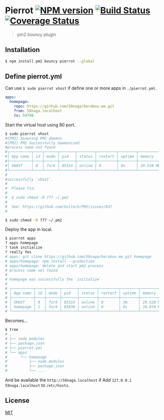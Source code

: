 # Pierrot [![NPM version][npm-image]][npm] [![Build Status][travis-image]][travis] [![Coverage Status][coveralls-image]][coveralls]

> pm2 bouncy plugin

## Installation

```bash
$ npm install pm2 bouncy pierrot --global
```

## Define pierrot.yml

Can use `$ sudo pierrot vhost` if define one or more apps in `./pierrot.yml`.

```yaml
apps:
  homepage:
    repo: https://github.com/59naga/berabou.me.git
    from: 59naga.localhost
    to: 59798
```

Start the virtual host using 80 port.

```bash
$ sudo pierrot vhost
#[PM2] Spawning PM2 daemon
#[PM2] PM2 Successfully daemonized
#process name not found
#┌──────────┬────┬──────┬───────┬────────┬─────────┬────────┬─────────────┬──────────┐
#│ App name │ id │ mode │ pid   │ status │ restart │ uptime │ memory      │ watching │
#├──────────┼────┼──────┼───────┼────────┼─────────┼────────┼─────────────┼──────────┤
#│ VHOST    │ 0  │ fork │ 85314 │ online │ 0       │ 0s     │ 29.520 MB   │ disabled │
#└──────────┴────┴──────┴───────┴────────┴─────────┴────────┴─────────────┴──────────┘
#
#successfully `vhost`.
#
#  Please fix:
#
#  $ sudo chmod -R 777 ~/.pm2
#
#  See: https://github.com/Unitech/PM2/issues/837
#
```

```bash
$ sudo chmod -R 777 ~/.pm2
```

Deploy the app in local.

```bash
$ pierrot apps
? apps homepage
? task initialize
? really Yes
# apps: git clone https://github.com/59naga/berabou.me.git homepage
# apps/homepage: npm install --production
# apps/homepage: delete and start pm2 process
# process name not found
# 
# homepage was successfully the `initialize`
# 
# ┌──────────┬────┬──────┬───────┬────────┬─────────┬────────┬─────────────┬──────────┐
# │ App name │ id │ mode │ pid   │ status │ restart │ uptime │ memory      │ watching │
# ├──────────┼────┼──────┼───────┼────────┼─────────┼────────┼─────────────┼──────────┤
# │ VHOST    │ 0  │ fork │ 85314 │ online │ 0       │ 3m     │ 29.520 MB   │ disabled │
# │ homepage │ 1  │ fork │ 85830 │ online │ 0       │ 0s     │ 34.074 MB   │ disabled │
# └──────────┴────┴──────┴───────┴────────┴─────────┴────────┴─────────────┴──────────┘
```

Becomes...

```bash
$ tree
# .
# ├── node_modules
# ├── package.json
# ├── pierrot.yml
# └── apps
#      └── homepage
#          ├── node_modules
#          ├── package.json
#          └── ...
```

And be available the `http://59naga.localhost` if Add `127.0.0.1 59naga.localhost` to `/etc/hosts`.

License
---
[MIT][License]

[License]: http://59naga.mit-license.org/

[sauce-image]: http://soysauce.berabou.me/u/59798/pierrot.svg
[sauce]: https://saucelabs.com/u/59798
[npm-image]:https://img.shields.io/npm/v/pierrot.svg?style=flat-square
[npm]: https://npmjs.org/package/pierrot
[travis-image]: http://img.shields.io/travis/59naga/pierrot.svg?style=flat-square
[travis]: https://travis-ci.org/59naga/pierrot
[coveralls-image]: http://img.shields.io/coveralls/59naga/pierrot.svg?style=flat-square
[coveralls]: https://coveralls.io/r/59naga/pierrot?branch=master

